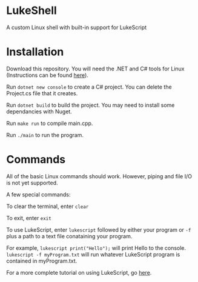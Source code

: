 # LukeShell
A custom Linux shell with built-in support for LukeScript

# Installation

Download this repository. You will need the .NET and C# tools for Linux (Instructions can be found [here](https://docs.microsoft.com/en-us/dotnet/core/install/linux-ubuntu#2104-)).

Run ```dotnet new console``` to create a C# project. You can delete the Project.cs file that it creates.

Run ```dotnet build``` to build the project. You may need to install some dependancies with Nuget.

Run ```make run``` to compile main.cpp.

Run ```./main``` to run the program.

# Commands
All of the basic Linux commands should work. However, piping and file I/O is not yet supported. 

A few special commands:

To clear the terminal, enter ```clear```

To exit, enter ```exit```

To use LukeScript, enter ```lukescript``` followed by either your program or ```-f``` plus a path to a text file conataining your program. 

For example, ```lukescript print("Hello");``` will print Hello to the console. ```lukescript -f myProgram.txt``` will run whatever LukeScript program is contained in myProgram.txt.

For a more complete tutorial on using LukeScript, go [here](https://github.com/lukelab04/LukeScript).
